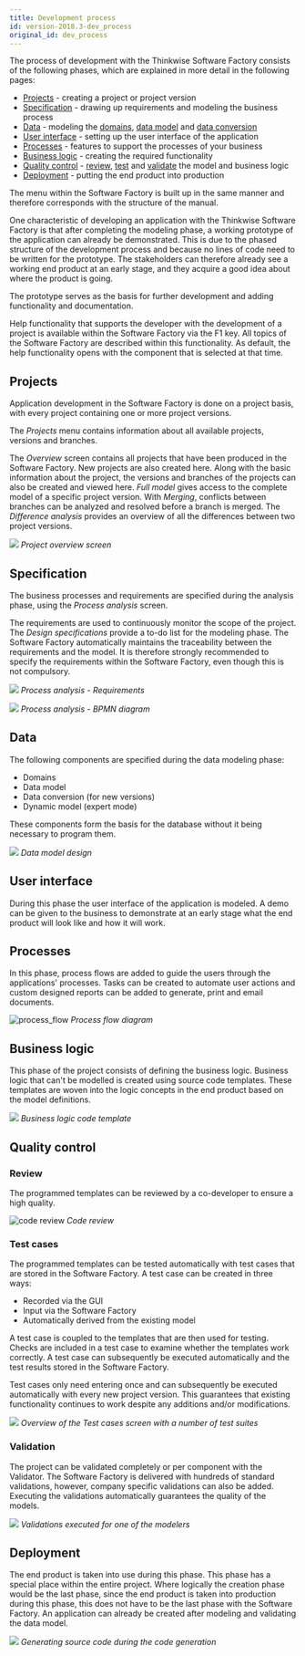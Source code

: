 ```yaml
---
title: Development process
id: version-2018.3-dev_process
original_id: dev_process
---
```


The process of development with the Thinkwise Software Factory consists of the following phases, which are explained in more detail in the following pages:

- [Projects](overview.html) - creating a project or project version
- [Specification](process_analysis) - drawing up requirements and modeling the business process
- [Data](data_model.html) - modeling the [domains](domains.html), [data model](data_model.html) and [data conversion](data_conversion.html)
- [User interface](menus.html) - setting up the user interface of the application
- [Processes](tasks.html) - features to support the processes of your business
- [Business logic](functionality.html) - creating the required functionality
- [Quality control](code_review.html) - [review](code_review.html), [test](test_cases.html) and [validate](validation.html) the model and business logic
- [Deployment](creation.html) - putting the end product into production

The menu within the Software Factory is built up in the same manner and therefore corresponds with the structure of the manual.

One characteristic of developing an application with the Thinkwise Software Factory is that after completing the modeling phase, a working prototype of the application can already be demonstrated. This is due to the phased structure of the development process and because no lines of code need to be written for the prototype. The stakeholders can therefore already see a working end product at an early stage, and they acquire a good idea about where the product is going.

The prototype serves as the basis for further development and adding functionality and documentation.

Help functionality that supports the developer with the development of a project is available within the Software Factory via the F1 key. All topics of the Software Factory are described within this functionality. As default, the help functionality opens with the component that is selected at that time.

## Projects

Application development in the Software Factory is done on a project basis, with every project containing one or more project versions.

The *Projects* menu contains information about all available projects, versions and branches.

The *Overview* screen contains all projects that have been produced in the Software Factory. New projects are also created here. Along with the basic information about the project, the versions and branches of the projects can also be created and viewed here. *Full model* gives access to the complete model of a specific project version. With *Merging*, conflicts between branches can be analyzed and resolved before a branch is merged. The *Difference analysis* provides an overview of all the differences between two project versions.

![](assets/sf/image9.png)
*Project overview screen*

## Specification

The business processes and requirements are specified during the analysis phase, using the *Process analysis* screen.

The requirements are used to continuously monitor the scope of the project. The *Design specifications* provide a to-do list for the modeling phase. The Software Factory automatically maintains the traceability between the requirements and the model. It is therefore strongly recommended to specify the requirements within the Software Factory, even though this is not compulsory.

![](assets/sf/image10.png)
*Process analysis - Requirements*

![](assets/sf/image11.png)
*Process analysis - BPMN diagram*

## Data

The following components are specified during the data modeling phase:

- Domains
- Data model
- Data conversion (for new versions)
- Dynamic model (expert mode)

These components form the basis for the database without it being necessary to program them.

![](assets/sf/image12.png)
*Data model design*

## User interface

During this phase the user interface of the application is modeled. A demo can be given to the business to demonstrate at an early stage what the end product will look like and how it will work.

## Processes

In this phase, process flows are added to guide the users through the applications' processes. Tasks can be created to automate user actions and custom designed reports can be added to generate, print and email documents.

![process_flow](assets/sf/process_flow.png)
*Process flow diagram*

## Business logic

This phase of the project consists of defining the business logic. Business logic that can't be modelled is created using source code templates. These templates are woven into the logic concepts in the end product based on the model definitions.

![](assets/sf/image14.png)
*Business logic code template*

## Quality control

### Review

The programmed templates can be reviewed by a co-developer to ensure a high quality.

![code review](assets/sf/code_review.png)
*Code review*

### Test cases

The programmed templates can be tested automatically with test cases that are stored in the Software Factory. A test case can be created in three ways:

- Recorded via the GUI
- Input via the Software Factory
- Automatically derived from the existing model

A test case is coupled to the templates that are then used for testing. Checks are included in a test case to examine whether the templates work correctly. A test case can subsequently be executed automatically and the test results stored in the Software Factory.

Test cases only need entering once and can subsequently be executed automatically with every new project version. This guarantees that existing functionality continues to work despite any additions and/or modifications.

![](assets/sf/image15.png)
*Overview of the Test cases screen with a number of test suites*

### Validation

The project can be validated completely or per component with the Validator. The Software Factory is delivered with hundreds of standard validations, however, company specific validations can also be added. Executing the validations automatically guarantees the quality of the models.

![](assets/sf/image13.png)
*Validations executed for one of the modelers*

## Deployment

The end product is taken into use during this phase. This phase has a special place within the entire project. Where logically the creation phase would be the last phase, since the end product is taken into production during this phase, this does not have to be the last phase with the Software Factory. An application can already be created after modeling and validating the data model.

![](assets/sf/image17.png)
*Generating source code during the code generation*